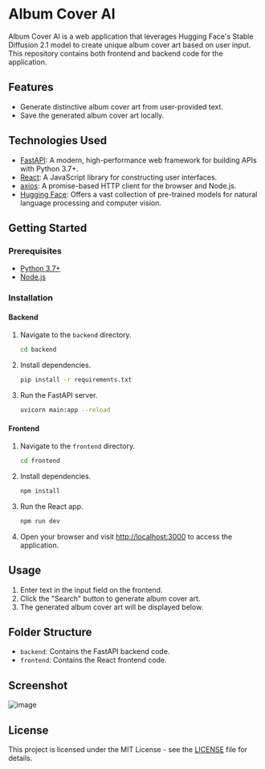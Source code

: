 # Album Cover AI

Album Cover AI is a web application that leverages Hugging Face's Stable Diffusion 2.1 model to create unique album cover art based on user input. This repository contains both frontend and backend code for the application.

## Features

- Generate distinctive album cover art from user-provided text.
- Save the generated album cover art locally.

## Technologies Used

- [FastAPI](https://fastapi.tiangolo.com/): A modern, high-performance web framework for building APIs with Python 3.7+.
- [React](https://reactjs.org/): A JavaScript library for constructing user interfaces.
- [axios](https://axios-http.com/): A promise-based HTTP client for the browser and Node.js.
- [Hugging Face](https://huggingface.co/): Offers a vast collection of pre-trained models for natural language processing and computer vision.

## Getting Started

### Prerequisites

- [Python 3.7+](https://www.python.org/downloads/)
- [Node.js](https://nodejs.org/en/download/)

### Installation

#### Backend

1. Navigate to the `backend` directory.

    ```bash
    cd backend
    ```

2. Install dependencies.

    ```bash
    pip install -r requirements.txt
    ```

3. Run the FastAPI server.

    ```bash
    uvicorn main:app --reload
    ```

#### Frontend

1. Navigate to the `frontend` directory.

    ```bash
    cd frontend
    ```

2. Install dependencies.

    ```bash
    npm install
    ```

3. Run the React app.

    ```bash
    npm run dev
    ```

4. Open your browser and visit [http://localhost:3000](http://localhost:3000) to access the application.

## Usage

1. Enter text in the input field on the frontend.
2. Click the "Search" button to generate album cover art.
3. The generated album cover art will be displayed below.

## Folder Structure

- `backend`: Contains the FastAPI backend code.
- `frontend`: Contains the React frontend code.
## Screenshot
![image](https://github.com/ARPIT2128/cover-art-ai/assets/93235104/2120d783-ea64-4eab-a1f8-3a7f6b14ff5c)

## License

This project is licensed under the MIT License - see the [LICENSE](LICENSE) file for details.
